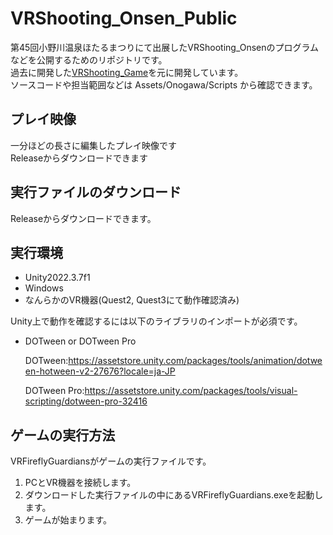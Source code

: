 # VRShooting_Onsen_Public
第45回小野川温泉ほたるまつりにて出展したVRShooting_Onsenのプログラムなどを公開するためのリポジトリです。  
過去に開発した[VRShooting_Game](https://github.com/VRUnityPJ/VRShootingGame_Public)を元に開発しています。  
ソースコードや担当範囲などは Assets/Onogawa/Scripts から確認できます。 

## プレイ映像
一分ほどの長さに編集したプレイ映像です  
Releaseからダウンロードできます

## 実行ファイルのダウンロード
Releaseからダウンロードできます。

## 実行環境
- Unity2022.3.7f1
- Windows
- なんらかのVR機器(Quest2, Quest3にて動作確認済み)

Unity上で動作を確認するには以下のライブラリのインポートが必須です。
- DOTween or DOTween Pro

  DOTween:https://assetstore.unity.com/packages/tools/animation/dotween-hotween-v2-27676?locale=ja-JP

  DOTween Pro:https://assetstore.unity.com/packages/tools/visual-scripting/dotween-pro-32416

## ゲームの実行方法
VRFireflyGuardiansがゲームの実行ファイルです。

1. PCとVR機器を接続します。
2. ダウンロードした実行ファイルの中にあるVRFireflyGuardians.exeを起動します。
3. ゲームが始まります。

